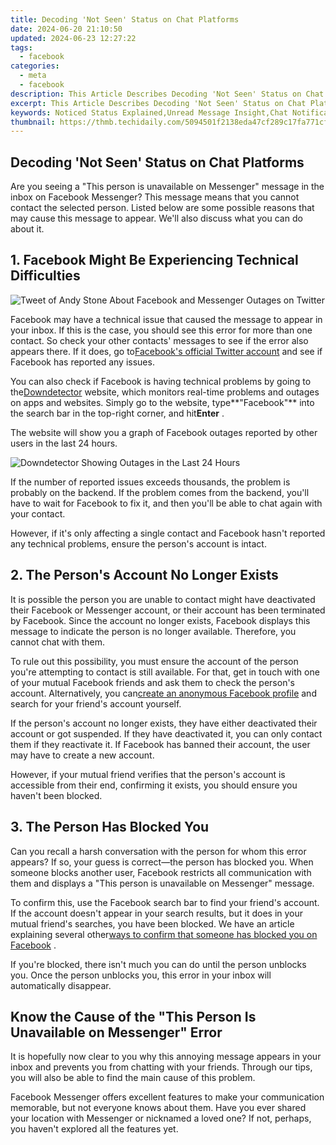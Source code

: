 ```yaml
---
title: Decoding 'Not Seen' Status on Chat Platforms
date: 2024-06-20 21:10:50
updated: 2024-06-23 12:27:22
tags:
  - facebook
categories:
  - meta
  - facebook
description: This Article Describes Decoding 'Not Seen' Status on Chat Platforms
excerpt: This Article Describes Decoding 'Not Seen' Status on Chat Platforms
keywords: Noticed Status Explained,Unread Message Insight,Chat Notification Clarity,Messaging Mystery Solved,Chat Hide Reasoning,Platform Puzzle Decoded,Chat Read Update
thumbnail: https://thmb.techidaily.com/5094501f2138eda47cf289c17fa771cf70f1a2ff2f06afb7d0554f6c0b97c22b.jpg
---
```


## Decoding 'Not Seen' Status on Chat Platforms

 Are you seeing a "This person is unavailable on Messenger" message in the inbox on Facebook Messenger? This message means that you cannot contact the selected person. Listed below are some possible reasons that may cause this message to appear. We'll also discuss what you can do about it.

## 1\. Facebook Might Be Experiencing Technical Difficulties

![Tweet of Andy Stone About Facebook and Messenger Outages on Twitter](https://static1.makeuseofimages.com/wordpress/wp-content/uploads/2022/09/Tweet-of-Andy-Stone-About-Facebook-and-Messenger-Outages-on-Twitter.jpg)

 Facebook may have a technical issue that caused the message to appear in your inbox. If this is the case, you should see this error for more than one contact. So check your other contacts' messages to see if the error also appears there. If it does, go to[Facebook's official Twitter account](https://twitter.com/facebook) and see if Facebook has reported any issues.

 You can also check if Facebook is having technical problems by going to the[Downdetector](https://downdetector.com/) website, which monitors real-time problems and outages on apps and websites. Simply go to the website, type**"Facebook"** into the search bar in the top-right corner, and hit**Enter** .

 The website will show you a graph of Facebook outages reported by other users in the last 24 hours.

![Downdetector Showing Outages in the Last 24 Hours](https://static1.makeuseofimages.com/wordpress/wp-content/uploads/2023/06/downdetector-showing-outages-in-the-last-24-hours.jpg)

 If the number of reported issues exceeds thousands, the problem is probably on the backend. If the problem comes from the backend, you'll have to wait for Facebook to fix it, and then you'll be able to chat again with your contact.

 However, if it's only affecting a single contact and Facebook hasn't reported any technical problems, ensure the person's account is intact.

## 2\. The Person's Account No Longer Exists

 It is possible the person you are unable to contact might have deactivated their Facebook or Messenger account, or their account has been terminated by Facebook. Since the account no longer exists, Facebook displays this message to indicate the person is no longer available. Therefore, you cannot chat with them.

 To rule out this possibility, you must ensure the account of the person you're attempting to contact is still available. For that, get in touch with one of your mutual Facebook friends and ask them to check the person's account. Alternatively, you can[create an anonymous Facebook profile](https://www.makeuseof.com/how-to-make-anonymous-facebook-profile/) and search for your friend's account yourself.

 If the person's account no longer exists, they have either deactivated their account or got suspended. If they have deactivated it, you can only contact them if they reactivate it. If Facebook has banned their account, the user may have to create a new account.

 However, if your mutual friend verifies that the person's account is accessible from their end, confirming it exists, you should ensure you haven't been blocked.

## 3\. The Person Has Blocked You

 Can you recall a harsh conversation with the person for whom this error appears? If so, your guess is correct—the person has blocked you. When someone blocks another user, Facebook restricts all communication with them and displays a "This person is unavailable on Messenger" message.

 To confirm this, use the Facebook search bar to find your friend's account. If the account doesn't appear in your search results, but it does in your mutual friend's searches, you have been blocked. We have an article explaining several other[ways to confirm that someone has blocked you on Facebook](https://www.makeuseof.com/tag/who-blocked-me-on-facebook/) .

 If you're blocked, there isn't much you can do until the person unblocks you. Once the person unblocks you, this error in your inbox will automatically disappear.

## Know the Cause of the "This Person Is Unavailable on Messenger" Error

 It is hopefully now clear to you why this annoying message appears in your inbox and prevents you from chatting with your friends. Through our tips, you will also be able to find the main cause of this problem.

 Facebook Messenger offers excellent features to make your communication memorable, but not everyone knows about them. Have you ever shared your location with Messenger or nicknamed a loved one? If not, perhaps, you haven't explored all the features yet.


<ins class="adsbygoogle"
     style="display:block"
     data-ad-format="autorelaxed"
     data-ad-client="ca-pub-7571918770474297"
     data-ad-slot="1223367746"></ins>



<ins class="adsbygoogle"
     style="display:block"
     data-ad-client="ca-pub-7571918770474297"
     data-ad-slot="8358498916"
     data-ad-format="auto"
     data-full-width-responsive="true"></ins>
